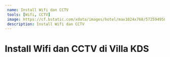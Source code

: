 ```yaml
---
 name: Install Wifi dan CCTV
 tools: [Wifi, CCTV]
 image: https://cf.bstatic.com/xdata/images/hotel/max1024x768/572594958.jpg?k=b9959b9599a284f843f16b1715dddc728768355e81727efb8ad8459ca0b082ce&o=
 description: Install Wifi dan CCTV
---
```


# Install Wifi dan CCTV di Villa KDS
